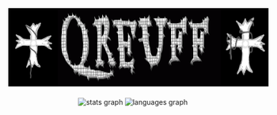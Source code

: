 <div style="display: flex;">
    <img src="https://github.com/Qreuff/Qreuff/blob/main/krest.png?raw=true" width="100" />
    <img src="https://github.com/Qreuff/Qreuff/blob/main/Qreuff.gif?raw=true" width="560" />
    <img src="https://github.com/Qreuff/Qreuff/blob/main/krest2.png?raw=true" width="96.5" />
</div>

###

<div align="center">
  <img src="https://github-readme-stats.vercel.app/api?username=qreuff&hide_title=false&hide_rank=false&show_icons=true&include_all_commits=true&count_private=true&disable_animations=false&theme=black&locale=en&hide_border=false&order=1" height="150" alt="stats graph"  />
  <img src="https://github-readme-stats.vercel.app/api/top-langs?username=qreuff&locale=en&hide_title=false&layout=compact&card_width=320&langs_count=5&theme=black&hide_border=false&order=2" height="150" alt="languages graph"  />
</div>

###
